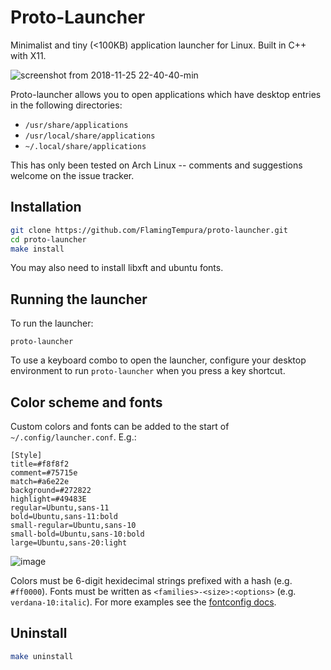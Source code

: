 # Proto-Launcher

Minimalist and tiny (<100KB) application launcher for Linux. Built in C++ with X11.

![screenshot from 2018-11-25 22-40-40-min](https://user-images.githubusercontent.com/1085434/48985784-ad549e80-f103-11e8-9187-0261f25c6137.png)

Proto-launcher allows you to open applications which have desktop entries in the following directories:
* `/usr/share/applications`
* `/usr/local/share/applications`
* `~/.local/share/applications`

This has only been tested on Arch Linux -- comments and suggestions welcome on the issue tracker.

## Installation

```sh
git clone https://github.com/FlamingTempura/proto-launcher.git
cd proto-launcher
make install
```

You may also need to install libxft and ubuntu fonts.

## Running the launcher

To run the launcher:

```
proto-launcher
```

To use a keyboard combo to open the launcher, configure your desktop environment to run `proto-launcher` when you press a key shortcut.

## Color scheme and fonts

Custom colors and fonts can be added to the start of `~/.config/launcher.conf`. E.g.:

```
[Style]
title=#f8f8f2
comment=#75715e
match=#a6e22e
background=#272822
highlight=#49483E
regular=Ubuntu,sans-11
bold=Ubuntu,sans-11:bold
small-regular=Ubuntu,sans-10
small-bold=Ubuntu,sans-10:bold
large=Ubuntu,sans-20:light
```

![image](https://user-images.githubusercontent.com/1085434/49332368-0741e200-f5a4-11e8-8efb-4bfa71fbd3b9.png)

Colors must be 6-digit hexidecimal strings prefixed with a hash (e.g. `#ff0000`). Fonts must be written as `<families>-<size>:<options>` (e.g. `verdana-10:italic`). For more examples see the [fontconfig docs](https://www.freedesktop.org/software/fontconfig/fontconfig-user.html#AEN36).

## Uninstall

```sh
make uninstall
```

